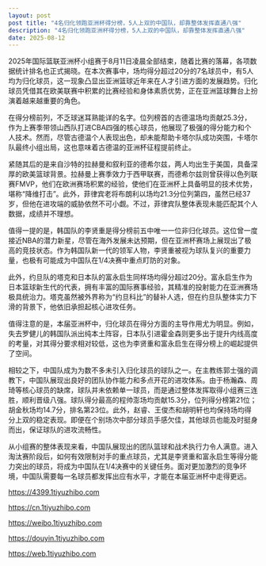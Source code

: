 ```yaml
---
layout: post
post title: "4名归化领跑亚洲杯得分榜，5人上双的中国队，却靠整体发挥直通八强" 
description: "4名归化领跑亚洲杯得分榜，5人上双的中国队，却靠整体发挥直通八强" 
date: 2025-08-12
---
```


2025年国际篮联亚洲杯小组赛于8月11日凌晨全部结束，随着比赛的落幕，各项数据统计排名也正式揭晓。在本次赛事中，场均得分超过20分的7名球员中，有5人均为归化球员，这一现象凸显出亚洲篮球近年来在人才引进方面的发展趋势。归化球员凭借其在欧美联赛中积累的比赛经验和身体素质优势，正在亚洲篮球舞台上扮演着越来越重要的角色。

在得分榜前列，不乏球迷耳熟能详的名字。位列榜首的古德温场均贡献25.3分，作为上赛季带领山西队打进CBA四强的核心球员，他展现了极强的得分能力和个人技术。然而，尽管古德温个人表现出色，却未能帮助卡塔尔队成功突围，卡塔尔队最终小组出局，这也意味着古德温的亚洲杯征程提前终止。

紧随其后的是来自沙特的拉赫曼和叙利亚的德希尔兹，两人均出生于美国，具备深厚的欧美篮球背景。拉赫曼上赛季效力于西甲联赛，而德希尔兹则曾获得以色列联赛FMVP，他们在欧洲赛场积累的经验，使他们在亚洲杯上具备明显的技术优势，堪称“降维打击”。此外，菲律宾老将布朗利以场均21.3分位列第四，虽然已经37岁，但他在进攻端的威胁依然不可小觑。不过，菲律宾队整体表现未能匹配其个人数据，成绩并不理想。

值得一提的是，韩国队的李贤重是得分榜前五中唯一一位非归化球员。这位曾一度接近NBA的潜力新星，尽管在海外发展未达预期，但在亚洲杯赛场上展现出了极高的竞技状态。作为韩国队新一代的领军人物，李贤重被视为球队复兴的重要力量，也极有可能成为中国队在1/4决赛中重点盯防的对象。

此外，约旦队的塔克和日本队的富永启生同样场均得分超过20分。富永启生作为日本篮球新生代的代表，拥有丰富的国际赛事经验，其精准的投射能力在亚洲赛场极具统治力。塔克虽然被外界称为“约旦科比”的替补人选，但在约旦队整体实力下滑的背景下，他依旧承担起核心进攻任务。

值得注意的是，本届亚洲杯中，归化球员在得分方面的主导作用尤为明显。例如，失去罗健儿的韩国队派出纯本土阵容，日本队引进霍金森则更多出于提升内线高度的考量，对其得分要求相对较低，这也为李贤重和富永启生在得分榜上的崛起提供了空间。

相较之下，中国队成为为数不多未引入归化球员的球队之一。在主教练郭士强的调教下，中国队展现出良好的团队协作能力和多点开花的进攻体系。由于杨瀚森、周琦等核心球员的缺席，球队并未依赖单一球员，而是通过整体发挥取得小组赛三连胜，顺利晋级八强。球队得分最高的程帅澎场均贡献15.3分，位列得分榜第21位；胡金秋场均14.7分，排名第23位。此外，赵睿、王俊杰和胡明轩也均保持场均得分上双的稳定表现。即便在个别场次中部分球员手感欠佳，其他球员也能及时挺身而出，保证球队的进攻流畅性。

从小组赛的整体表现来看，中国队展现出的团队篮球和战术执行力令人满意。进入淘汰赛阶段后，如何有效限制对手的重点球员，尤其是李贤重和富永启生等得分能力突出的球员，将成为中国队在1/4决赛中的关键任务。面对更加激烈的竞争环境，中国队需要每一名球员都发挥出应有水平，才能在本届亚洲杯中走得更远。

https://4399.1tiyuzhibo.com

https://cn.1tiyuzhibo.com

https://weibo.1tiyuzhibo.com

https://douyin.1tiyuzhibo.com

https://web.1tiyuzhibo.com